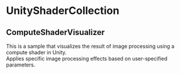 # UnityShaderCollection

## ComputeShaderVisualizer
This is a sample that visualizes the result of image processing using a compute shader in Unity.  
Applies specific image processing effects based on user-specified parameters.
  
